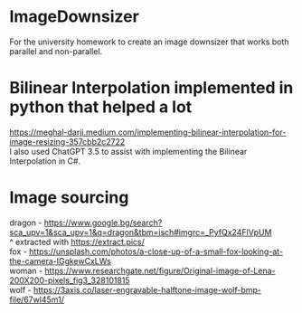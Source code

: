 # ImageDownsizer
For the university homework to create an image downsizer that works both parallel and non-parallel.

# Bilinear Interpolation implemented in python that helped a lot
https://meghal-darji.medium.com/implementing-bilinear-interpolation-for-image-resizing-357cbb2c2722<br>
I also used ChatGPT 3.5 to assist with implementing the Bilinear Interpolation in C#.

# Image sourcing
dragon - https://www.google.bg/search?sca_upv=1&sca_upv=1&q=dragon&tbm=isch#imgrc=_PyfQx24FlVpUM<br>
    ^ extracted with https://extract.pics/<br>
fox - https://unsplash.com/photos/a-close-up-of-a-small-fox-looking-at-the-camera-IGgkewCxLWs<br>
woman - https://www.researchgate.net/figure/Original-image-of-Lena-200X200-pixels_fig3_328101815<br>
wolf - https://3axis.co/laser-engravable-halftone-image-wolf-bmp-file/67wl45m1/<br>